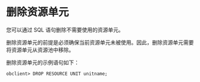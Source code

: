 删除资源单元 
===========================

您可以通过 SQL 语句删除不需要使用的资源单元。

删除资源单元的前提是必须确保当前资源单元未被使用。因此，删除资源单元需要将资源单元从资源池中移除。

删除资源单元的示例语句如下：

    obclient> DROP RESOURCE UNIT unitname;



